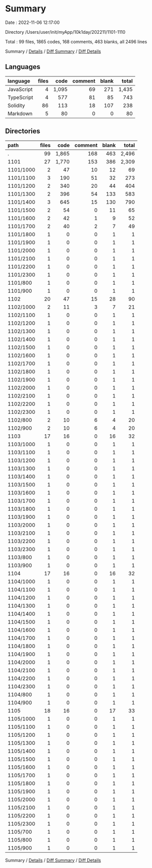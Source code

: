 # Summary

Date : 2022-11-06 12:17:00

Directory /Users/user/init/myApp/10k1day/202211/1101-1110

Total : 99 files,  1865 codes, 168 comments, 463 blanks, all 2496 lines

Summary / [Details](details.md) / [Diff Summary](diff.md) / [Diff Details](diff-details.md)

## Languages
| language | files | code | comment | blank | total |
| :--- | ---: | ---: | ---: | ---: | ---: |
| JavaScript | 4 | 1,095 | 69 | 271 | 1,435 |
| TypeScript | 4 | 577 | 81 | 85 | 743 |
| Solidity | 86 | 113 | 18 | 107 | 238 |
| Markdown | 5 | 80 | 0 | 0 | 80 |

## Directories
| path | files | code | comment | blank | total |
| :--- | ---: | ---: | ---: | ---: | ---: |
| . | 99 | 1,865 | 168 | 463 | 2,496 |
| 1101 | 27 | 1,770 | 153 | 386 | 2,309 |
| 1101/1000 | 2 | 47 | 10 | 12 | 69 |
| 1101/1100 | 3 | 190 | 51 | 32 | 273 |
| 1101/1200 | 2 | 340 | 20 | 44 | 404 |
| 1101/1300 | 2 | 396 | 54 | 133 | 583 |
| 1101/1400 | 3 | 645 | 15 | 130 | 790 |
| 1101/1500 | 2 | 54 | 0 | 11 | 65 |
| 1101/1600 | 2 | 42 | 1 | 9 | 52 |
| 1101/1700 | 2 | 40 | 2 | 7 | 49 |
| 1101/1800 | 1 | 0 | 0 | 1 | 1 |
| 1101/1900 | 1 | 0 | 0 | 1 | 1 |
| 1101/2000 | 1 | 0 | 0 | 1 | 1 |
| 1101/2100 | 1 | 0 | 0 | 1 | 1 |
| 1101/2200 | 1 | 0 | 0 | 1 | 1 |
| 1101/2300 | 1 | 0 | 0 | 1 | 1 |
| 1101/800 | 1 | 0 | 0 | 1 | 1 |
| 1101/900 | 1 | 0 | 0 | 1 | 1 |
| 1102 | 20 | 47 | 15 | 28 | 90 |
| 1102/1000 | 2 | 11 | 3 | 7 | 21 |
| 1102/1100 | 1 | 0 | 0 | 1 | 1 |
| 1102/1200 | 1 | 0 | 0 | 1 | 1 |
| 1102/1300 | 1 | 0 | 0 | 1 | 1 |
| 1102/1400 | 1 | 0 | 0 | 1 | 1 |
| 1102/1500 | 1 | 0 | 0 | 1 | 1 |
| 1102/1600 | 1 | 0 | 0 | 1 | 1 |
| 1102/1700 | 1 | 0 | 0 | 1 | 1 |
| 1102/1800 | 1 | 0 | 0 | 1 | 1 |
| 1102/1900 | 1 | 0 | 0 | 1 | 1 |
| 1102/2000 | 1 | 0 | 0 | 1 | 1 |
| 1102/2100 | 1 | 0 | 0 | 1 | 1 |
| 1102/2200 | 1 | 0 | 0 | 1 | 1 |
| 1102/2300 | 1 | 0 | 0 | 1 | 1 |
| 1102/800 | 2 | 10 | 6 | 4 | 20 |
| 1102/900 | 2 | 10 | 6 | 4 | 20 |
| 1103 | 17 | 16 | 0 | 16 | 32 |
| 1103/1000 | 1 | 0 | 0 | 1 | 1 |
| 1103/1100 | 1 | 0 | 0 | 1 | 1 |
| 1103/1200 | 1 | 0 | 0 | 1 | 1 |
| 1103/1300 | 1 | 0 | 0 | 1 | 1 |
| 1103/1400 | 1 | 0 | 0 | 1 | 1 |
| 1103/1500 | 1 | 0 | 0 | 1 | 1 |
| 1103/1600 | 1 | 0 | 0 | 1 | 1 |
| 1103/1700 | 1 | 0 | 0 | 1 | 1 |
| 1103/1800 | 1 | 0 | 0 | 1 | 1 |
| 1103/1900 | 1 | 0 | 0 | 1 | 1 |
| 1103/2000 | 1 | 0 | 0 | 1 | 1 |
| 1103/2100 | 1 | 0 | 0 | 1 | 1 |
| 1103/2200 | 1 | 0 | 0 | 1 | 1 |
| 1103/2300 | 1 | 0 | 0 | 1 | 1 |
| 1103/800 | 1 | 0 | 0 | 1 | 1 |
| 1103/900 | 1 | 0 | 0 | 1 | 1 |
| 1104 | 17 | 16 | 0 | 16 | 32 |
| 1104/1000 | 1 | 0 | 0 | 1 | 1 |
| 1104/1100 | 1 | 0 | 0 | 1 | 1 |
| 1104/1200 | 1 | 0 | 0 | 1 | 1 |
| 1104/1300 | 1 | 0 | 0 | 1 | 1 |
| 1104/1400 | 1 | 0 | 0 | 1 | 1 |
| 1104/1500 | 1 | 0 | 0 | 1 | 1 |
| 1104/1600 | 1 | 0 | 0 | 1 | 1 |
| 1104/1700 | 1 | 0 | 0 | 1 | 1 |
| 1104/1800 | 1 | 0 | 0 | 1 | 1 |
| 1104/1900 | 1 | 0 | 0 | 1 | 1 |
| 1104/2000 | 1 | 0 | 0 | 1 | 1 |
| 1104/2100 | 1 | 0 | 0 | 1 | 1 |
| 1104/2200 | 1 | 0 | 0 | 1 | 1 |
| 1104/2300 | 1 | 0 | 0 | 1 | 1 |
| 1104/800 | 1 | 0 | 0 | 1 | 1 |
| 1104/900 | 1 | 0 | 0 | 1 | 1 |
| 1105 | 18 | 16 | 0 | 17 | 33 |
| 1105/1000 | 1 | 0 | 0 | 1 | 1 |
| 1105/1100 | 1 | 0 | 0 | 1 | 1 |
| 1105/1200 | 1 | 0 | 0 | 1 | 1 |
| 1105/1300 | 1 | 0 | 0 | 1 | 1 |
| 1105/1400 | 1 | 0 | 0 | 1 | 1 |
| 1105/1500 | 1 | 0 | 0 | 1 | 1 |
| 1105/1600 | 1 | 0 | 0 | 1 | 1 |
| 1105/1700 | 1 | 0 | 0 | 1 | 1 |
| 1105/1800 | 1 | 0 | 0 | 1 | 1 |
| 1105/1900 | 1 | 0 | 0 | 1 | 1 |
| 1105/2000 | 1 | 0 | 0 | 1 | 1 |
| 1105/2100 | 1 | 0 | 0 | 1 | 1 |
| 1105/2200 | 1 | 0 | 0 | 1 | 1 |
| 1105/2300 | 1 | 0 | 0 | 1 | 1 |
| 1105/700 | 1 | 0 | 0 | 1 | 1 |
| 1105/800 | 1 | 0 | 0 | 1 | 1 |
| 1105/900 | 1 | 0 | 0 | 1 | 1 |

Summary / [Details](details.md) / [Diff Summary](diff.md) / [Diff Details](diff-details.md)